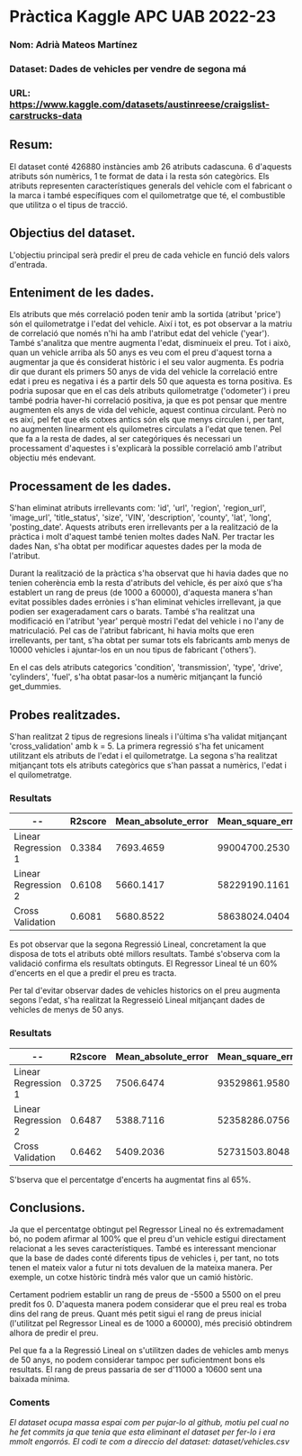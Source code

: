 # Pràctica Kaggle APC UAB 2022-23
### Nom: Adrià Mateos Martínez
### Dataset: Dades de vehicles per vendre de segona má
### URL: https://www.kaggle.com/datasets/austinreese/craigslist-carstrucks-data

## Resum:
El dataset conté 426880 instàncies amb 26 atributs cadascuna. 6 d'aquests atributs són numèrics, 1 te format de data i la resta són categòrics. 
Els atributs representen característiques generals del vehicle com el fabricant o la marca i també específiques com el quilometratge que té, el combustible que utilitza o el tipus de tracció.

## Objectius del dataset.
L'objectiu principal serà predir el preu de cada vehicle en funció dels valors d'entrada.

## Enteniment de les dades.
Els atributs que més correlació poden tenir amb la sortida (atribut 'price') són el quilometratge i l'edat del vehicle. Així i tot, es pot observar a la matriu de correlació que només n'hi ha amb l'atribut edat del vehicle ('year'). També s'analitza que mentre augmenta l'edat, disminueix el preu. Tot i això, quan un vehicle arriba als 50 anys es veu com el preu d'aquest torna a augmentar ja que és considerat històric i el seu valor augmenta. Es podria dir que durant els primers 50 anys de vida del vehicle la correlació entre edat i preu es negativa i és a partir dels 50 que aquesta es torna positiva. Es podria suposar que en el cas dels atributs quilometratge ('odometer') i preu també podria haver-hi correlació positiva, ja que es pot pensar que mentre augmenten els anys de vida del vehicle, aquest continua circulant. Però no es així, pel fet que els cotxes antics són els que menys circulen i, per tant, no augmenten linearment els quilometres circulats a l'edat que tenen. Pel que fa a la resta de dades, al ser categóriques és necessari un processament d'aquestes i s'explicarà la possible correlació amb l'atribut objectiu més endevant.

## Processament de les dades.
S'han eliminat atributs irrellevants com: 'id', 'url', 'region', 'region_url', 'image_url', 'title_status', 'size', 'VIN', 'description', 'county', 'lat', 'long', 'posting_date'. Aquests atributs eren irrellevants per a la realització de la pràctica i molt d'aquest també tenien moltes dades NaN. Per tractar les dades Nan, s'ha obtat per modificar aquestes dades per la moda de l'atribut.

Durant la realització de la pràctica s'ha observat que hi havia dades que no tenien coherència emb la resta d'atributs del vehicle, és per aixó que s'ha establert un rang de preus (de 1000 a 60000), d'aquesta manera s'han evitat possibles dades errònies i s'han eliminat vehicles irrellevant, ja que podien ser exageradament cars o barats. També s'ha realitzat una modificació en l'atribut 'year' perquè mostri l'edat del vehicle i no l'any de matriculació. Pel cas de l'atribut fabricant, hi havia molts que eren irrellevants, per tant, s'ha obtat per sumar tots els fabricants amb menys de 10000 vehicles i ajuntar-los en un nou tipus de fabricant ('others').

En el cas dels atributs categorics 'condition', 'transmission', 'type', 'drive', 'cylinders', 'fuel', s'ha obtat pasar-los a numèric mitjançant la funció get_dummies.

## Probes realitzades.
S'han realitzat 2 tipus de regresions lineals i l'última s'ha validat mitjançant 'cross_validation' amb k = 5. La primera regressió s'ha fet unicament utilitzant els atributs de l'edat i el quilometratge. La segona s'ha realitzat mitjançant tots els atributs categòrics que s'han passat a numèrics, l'edat i el quilometratge.

### Resultats
|--|R2score|Mean_absolute_error|Mean_square_error|
|--|--|--|--|
| Linear Regression 1 | 0.3384 | 7693.4659 | 99004700.2530 |
| Linear Regression 2 | 0.6108 | 5660.1417 | 58229190.1161 |
| Cross Validation | 0.6081 | 5680.8522 | 58638024.0404 |

Es pot observar que la segona Regressió Lineal, concretament la que disposa de tots el atributs obté millors resultats. També s'observa com la validació confirma els resultats obtinguts. El Regressor Lineal té un 60% d'encerts en el que a predir el preu es tracta.

Per tal d'evitar observar dades de vehicles historics on el preu augmenta segons l'edat, s'ha realitzat la Regresseió Lineal mitjançant dades de vehicles de menys de 50 anys.

### Resultats
|--|R2score|Mean_absolute_error|Mean_square_error|
|--|--|--|--|
| Linear Regression 1 | 0.3725 | 7506.6474 | 93529861.9580 |
| Linear Regression 2 | 0.6487 | 5388.7116 | 52358286.0756 |
| Cross Validation | 0.6462 | 5409.2036 | 52731503.8048 |

S'bserva que el percentatge d'encerts ha augmentat fins al 65%.

## Conclusions.
Ja que el percentatge obtingut pel Regressor Lineal no és extremadament bó, no podem afirmar al 100% que el preu d'un vehicle estigui directament relacionat a les seves característiques. També es interessant mencionar que la base de dades conté diferents tipus de vehicles i, per tant, no tots tenen el mateix valor a futur ni tots devaluen de la mateixa manera. Per exemple, un cotxe històric tindrà més valor que un camió històric.

Certament podriem establir un rang de preus de -5500 a 5500 on el preu predit fos 0. D'aquesta manera podem considerar que el preu real es troba dins del rang de preus. Quant més petit sigui el rang de preus inicial (l'utilitzat pel Regressor Lineal es de 1000 a 60000), més precisió obtindrem alhora de predir el preu.

Pel que fa a la Regressió Lineal on s'utilitzen dades de vehicles amb menys de 50 anys, no podem considerar tampoc per suficientment bons els resultats. El rang de preus passaria de ser d'11000 a 10600 sent una baixada mínima.


### Coments
*El dataset ocupa massa espai com per pujar-lo al github, motiu pel cual no he fet commits ja que tenia que esta eliminant el dataset per fer-lo i era mmolt engorrós. El codi te com a direccio del dataset: dataset/vehicles.csv*
